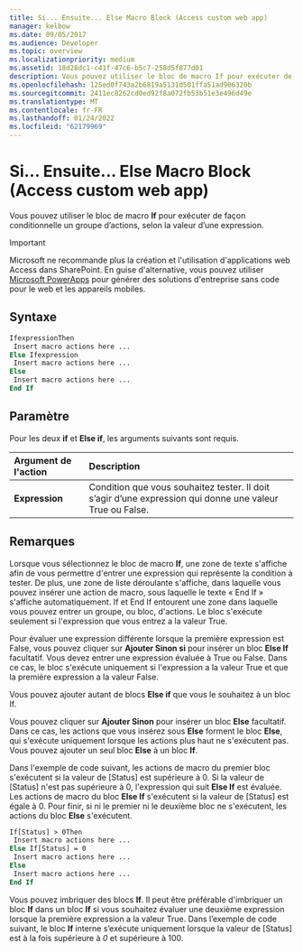 ```yaml
---
title: Si... Ensuite... Else Macro Block (Access custom web app)
manager: kelbow
ms.date: 09/05/2017
ms.audience: Developer
ms.topic: overview
ms.localizationpriority: medium
ms.assetid: 18d28dc1-c41f-47c6-b5c7-258d5f877d01
description: Vous pouvez utiliser le bloc de macro If pour exécuter de façon conditionnelle un groupe d’actions, selon la valeur d’une expression.
ms.openlocfilehash: 125ed0f743a2b6819a5131d501ffa51ad906320b
ms.sourcegitcommit: 2411ec8262cd0ed92f8a072fb53b51e3e496d49e
ms.translationtype: MT
ms.contentlocale: fr-FR
ms.lasthandoff: 01/24/2022
ms.locfileid: "62179969"
---
```

# <a name="ifthenelse-macro-block-access-custom-web-app"></a>Si... Ensuite... Else Macro Block (Access custom web app)

Vous pouvez utiliser le bloc de macro **If** pour exécuter de façon conditionnelle un groupe d’actions, selon la valeur d’une expression.
  
> [!IMPORTANT]
> Microsoft ne recommande plus la création et l'utilisation d'applications web Access dans SharePoint. En guise d'alternative, vous pouvez utiliser [Microsoft PowerApps](https://powerapps.microsoft.com/) pour générer des solutions d'entreprise sans code pour le web et les appareils mobiles.
  
## <a name="syntax"></a>Syntaxe

```vb
IfexpressionThen 
 Insert macro actions here ... 
Else Ifexpression  
 Insert macro actions here ... 
Else 
 Insert macro actions here ... 
End If
```

## <a name="setting"></a>Paramètre

Pour les deux **if** et **Else if**, les arguments suivants sont requis.
  
|**Argument de l'action**|**Description**|
|:-----|:-----|
|**Expression** <br/> |Condition que vous souhaitez tester. Il doit s’agir d’une expression qui donne une valeur True ou False.  <br/> |

## <a name="remarks"></a>Remarques

Lorsque vous sélectionnez le bloc de macro **If**, une zone de texte s'affiche afin de vous permettre d'entrer une expression qui représente la condition à tester. De plus, une zone de liste déroulante s'affiche, dans laquelle vous pouvez insérer une action de macro, sous laquelle le texte « End If » s'affiche automatiquement. If et End If entourent une zone dans laquelle vous pouvez entrer un groupe, ou bloc, d'actions. Le bloc s'exécute seulement si l'expression que vous entrez a la valeur True.
  
Pour évaluer une expression différente lorsque la première expression est False, vous pouvez cliquer sur **Ajouter Sinon si** pour insérer un bloc **Else If** facultatif. Vous devez entrer une expression évaluée à True ou False. Dans ce cas, le bloc s'exécute uniquement si l'expression a la valeur True et que la première expression a la valeur False.
  
Vous pouvez ajouter autant de blocs **Else if** que vous le souhaitez à un bloc If.
  
Vous pouvez cliquer sur **Ajouter Sinon** pour insérer un bloc **Else** facultatif. Dans ce cas, les actions que vous insérez sous **Else** forment le bloc **Else**, qui s'exécute uniquement lorsque les actions plus haut ne s'exécutent pas. Vous pouvez ajouter un seul bloc **Else** à un bloc **If**.
  
Dans l'exemple de code suivant, les actions de macro du premier bloc s'exécutent si la valeur de [Status] est supérieure à 0. Si la valeur de [Status] n'est pas supérieure à 0, l'expression qui suit **Else If** est évaluée. Les actions de macro du bloc **Else If** s'exécutent si la valeur de [Status] est égale à 0. Pour finir, si ni le premier ni le deuxième bloc ne s'exécutent, les actions du bloc **Else** s'exécutent.
  
```vb
If[Status] > 0Then 
 Insert macro actions here ... 
Else If[Status] = 0  
 Insert macro actions here ... 
Else 
 Insert macro actions here ... 
End If
```

Vous pouvez imbriquer des blocs **If**. Il peut être préférable d'imbriquer un bloc **If** dans un bloc **If** si vous souhaitez évaluer une deuxième expression lorsque la première expression a la valeur True. Dans l’exemple de code suivant, le bloc **If** interne s’exécute uniquement lorsque la valeur de [Status] est à la fois supérieure à *0* et supérieure à 100.
  